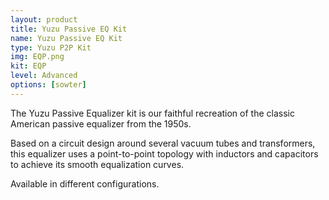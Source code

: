 ```yaml
---
layout: product
title: Yuzu Passive EQ Kit
name: Yuzu Passive EQ Kit
type: Yuzu P2P Kit
img: EQP.png
kit: EQP
level: Advanced
options: [sowter]
---
```


The Yuzu Passive Equalizer kit is our faithful recreation of the classic American passive equalizer from the 1950s.

Based on a circuit design around several vacuum tubes and transformers, this equalizer uses a point-to-point topology with inductors and capacitors to achieve its smooth equalization curves.

Available in different configurations.

